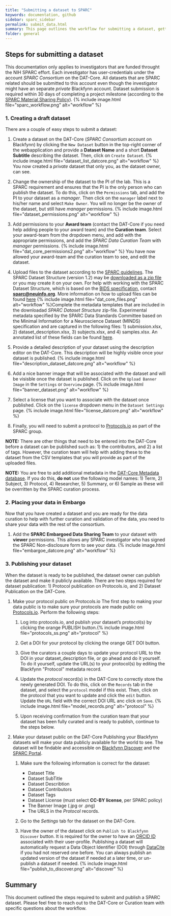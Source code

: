 ```yaml
---
title: "Submitting a dataset to SPARC"
keywords: documentation, github
sidebar: sparc_sidebar
permalink: submit_data.html
summary: This page outlines the workflow for submitting a dataset, getting the data curated, releasing the data under embargo, and eventually making the data publicly available. 
folder: general
---
```


## Steps for submitting a dataset

This documentation only applies to investigators that are funded throught the NIH SPARC effort. Each investigator has user-credentials under the account *SPARC Consortium* on the DAT-Core. All datasets that are SPARC related should be submitted to this account even though the investigator might have an separate *private* Blackfynn account. Dataset submission is required within 30 days of completing a project milestone (according to the [SPARC Material Sharing Policy](https://commonfund.nih.gov/sparc/materialsharing)). {% include image.html file="sparc_workflow.png" alt="workflow" %}


### 1. Creating a draft dataset
There are a couple of easy steps to submit a dataset:

1. Create a dataset on the DAT-Core (*SPARC Consortium* account on Blackfynn) by clicking the `New Dataset` button in the top-right corner of the webapplication and provide a **Dataset Name** and a short **Dataset Subtitle** describing the dataset. Then, click on `Create Dataset`. {% include image.html file="dataset_list_datcore.png" alt="workflow" %} You now created a *private* dataset that only you, as the dataset owner, can see.

2. Change the ownership of the dataset to the PI of the lab. This is a SPARC requirement and ensures that the PI is the only person who can publish the dataset. To do this, click on the `Permissions` tab, and add the PI to your dataset as a *manager*. Then click on the `manager` label next to his/her name and select `Make Owner`. You will no longer be the owner of the dataset, but still have *manager* permissions. {% include image.html file="dataset_permissions.png" alt="workflow" %}

3. Add permissions to your **Award team** (contact the DAT-Core if you need help adding people to your award team) and the **Curation team**. Select your award-team from the dropdown menu, and add with the appropriate permissions, and add the *SPARC Data Curation Team* with *manager* permissions. {% include image.html file="dat_core_permissions2.png" alt="workflow" %} You have now allowed your award-team and the curation team to see, and edit the dataset.

4. Upload files to the dataset according to the [SPARC guidelines](https://docs.google.com/presentation/d/1EQPn1FmANpPsFt3CguU-JOQVMMlJsNXluQAK_gb2qVg/edit#slide=id.p1).  The SPARC Dataset Structure (version 1.2) may be [downloaded as a zip file](https://github.com/SciCrunch/sparc-curation/releases/tag/dataset-template-1.2.1) or you may create it on your own. For help with working with the SPARC Dataset Structure, which is based on the [BIDS specification](http://bids.neuroimaging.io/), contact **sparc@neuinfo.org**. More information on how to upload files can be found [here](file_upload_dat_core.html) {% include image.html file="dat_core_files.png" alt="workflow" %}Complete the metadata templates that are included in the downloadad *SPARC Dataset Structure* zip-file. Experimental metadata specified by the SPARC Data Standards Committee based on the Minimal Information for a Neuroscience Dataset (MINDS) specification and are captured in the following files: 1) submission.xlsx, 2) dataset_description.xlsx, 3) subjects.xlsx, and 4) samples.xlsx. An annotated list of these fields can be found [here](https://docs.google.com/spreadsheets/d/1e61r3F2weausmBhqFK8RlYLviC3rya44so5m15mPRTw/edit#gid=108617967).

5. Provide a detailed description of your dataset using the description editor on the DAT-Core. This description will be highly visible once your dataset is published. {% include image.html file="description_dataset_datcore.png" alt="workflow" %} 

6. Add a nice banner image that will be associated with the dataset and will be visisble once the dataset is published. Click on the `Upload Banner Image` in the `Settings` or `Overview` page. {% include image.html file="banner_dataset.png" alt="workflow" %} 

7. Select a license that you want to associate with the dataset once published. Click on the `license` dropdown menu in the `Dataset Settings` page. {% include image.html file="license_datcore.png" alt="workflow" %} 

8. Finally, you will need to submit a protocol to [Protocols.io](https://docs.google.com/presentation/d/1WhoLvOVRIbCzu3x30Dd0O1cC09ZGT4g0IFOf4Eq7yfI/edit#slide=id.p) as part of the SPARC group. 

**NOTE:** There are other things that need to be entered into the DAT-Core before a dataset can be published such as: 1) the contributors, and 2) a list of tags. However, the curation team will help with adding these to the dataset from the CSV templates that you will provide as part of the uploaded files.

**NOTE:** You are free to add additional metadata in the [DAT-Core Metadata database](https://help.blackfynn.com/en/collections/1941429). If you do this, **do not** use the following model names: 1) Term, 2) Subject, 3) Protocol, 4) Researcher, 5) Summary, or 6) Sample as these will be overritten by the SPARC curation process. 


### 2. Placing your data in Embargo
Now that you have created a dataset and you are ready for the data curation to help with further curation and validation of the data, you need to share your data with the rest of the consortium.

1. Add the **SPARC Embargoed Data Sharing Team** to your dataset with **viewer** permissions. This allows any SPARC investigator who has signed the SPARC Non-disclosure form to see your data. {% include image.html file="embargoe_datcore.png" alt="workflow" %} 

### 3. Publishing your dataset
When the dataset is ready to be published, the dataset owner can publish the dataset and make it publicly available. There are two steps required for dataset publication: 1) Protocol publication on Protocols.io, and 2) Dataset Publication on the DAT-Core.


1. Make your protocol public on Protocols.io
The first step to making your data public is to make sure your protocols are made public on [Protocols.io](https://protocols.io). Perform the following steps:

    1. Log into protocols.io, and publish your dataset’s protocol(s) by clicking the orange PUBLISH button.{% include image.html file="protocols_ss.png" alt="protocol" %}

    2. Get a DOI for your protocol by clicking the orange GET DOI button.

    3. Give the curators a couple days to update your protocol URL to the DOI in your dataset_description file, or go ahead and do it yourself.  To do it yourself, update the URL(s) to your protocol(s) by editing the Blackfynn "Protocol" metadata record.

    3. Update the *protocol* record(s) in the DAT-Core to correctly store the newly generated DOI. To do this, click on the `Records` tab in the dataset, and select the `protocol` model if this exist. Then, click on the protocol that you want to update and click the `edit` button. Update the `URL` field with the correct DOI URL anc click on `Save`. {% include image.html file="model_records.png" alt="protocol" %}

    4. Upon receiving confirmation from the curation team that your dataset has been fully curated and is ready to publish, continue to the steps below.


2. Make your dataset public on the DAT-Core
Publishing your Blackfynn datasets will make your data publicly available for the world to see. The dataset will be findable and accessible on [Blackfynn Discover](https://discover.blackfynn.com) and the [SPARC Portal](https://data.sparc.science).

    1. Make sure the following information is correct for the dataset:

        - Dataset Title
        - Dataset SubTitle
        - Dataset Describtion
        - Dataset Contributors
        - Dataset Tags
        - Dataset License (must select **CC-BY license**, per SPARC policy)
        - The Banner Image (.jpg or .png)
        - The URLS in the *Protocol* records.

    2. Go to the *Settings* tab for the dataset on the DAT-Core.

    3. Have the owner of the dataset click on `Publish to Blackfynn Discover` button. It is required for the owner to have an [ORCID ID](https://orcid.org/) associated with their user-profile. Publishing a dataset will automatically request a Data Object Identifier (DOI) through [DataCite](https://datacite.org/) if you had not reserved one before. You can always publish an updated version of the dataset if needed at a later time, or un-publish a dataset if needed. {% include image.html file="publish_to_discover.png" alt="discover" %}

## Summary
This document outlined the steps required to submit and publish a SPARC dataset. Please feel free to reach out to the DAT-Core or Curation team with specific questions about the workflow. 


